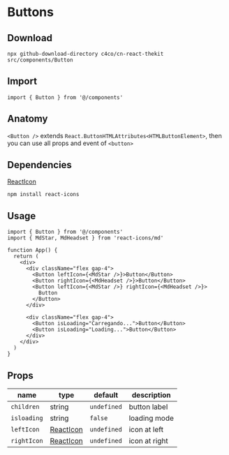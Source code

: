 # Buttons

## Download

```
npx github-download-directory c4co/cn-react-thekit src/components/Button
```

## Import

```tsx
import { Button } from '@/components'
```

## Anatomy

`<Button />` extends `React.ButtonHTMLAttributes<HTMLButtonElement>`, then you can use all props and event of `<button>`

## Dependencies

[ReactIcon](https://react-icons.github.io/react-icons/)

```
npm install react-icons
```

## Usage

```tsx
import { Button } from '@/components'
import { MdStar, MdHeadset } from 'react-icons/md'

function App() {
  return (
    <div>
      <div className="flex gap-4">
        <Button leftIcon={<MdStar />}>Button</Button>
        <Button rightIcon={<MdHeadset />}>Button</Button>
        <Button leftIcon={<MdStar />} rightIcon={<MdHeadset />}>
          Button
        </Button>
      </div>

      <div className="flex gap-4">
        <Button isLoading="Carregando...">Button</Button>
        <Button isLoading="Loading...">Button</Button>
      </div>
    </div>
  )
}
```

## Props

| name        | type                                                    | default     | description   |
| ----------- | ------------------------------------------------------- | ----------- | ------------- |
| `children`  | string                                                  | `undefined` | button label  |
| `isloading` | string                                                  | `false`     | loading mode  |
| `leftIcon`  | [ReactIcon](https://react-icons.github.io/react-icons/) | `undefined` | icon at left  |
| `rightIcon` | [ReactIcon](https://react-icons.github.io/react-icons/) | `undefined` | icon at right |
